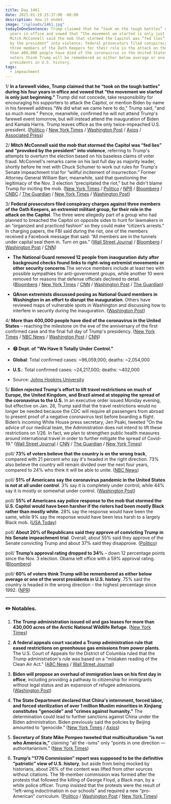 ```yaml
---
title: Day 1461
date: 2021-01-19 15:37:00 -08:00
description: How it ended.
image: "/uploads/1461.jpg"
todayInOneSentence: Trump claimed that he “took on the tough battles” during his four
  years in office and vowed that “the movement we started is only just beginning”;
  Mitch McConnell said the mob that stormed the Capitol was “fed lies” and “provoked
  by the president” into violence; federal prosecutors filed conspiracy charges against
  three members of the Oath Keepers for their role in the attack on the Capitol; more
  than 400,000 people have died of the coronavirus in the United States; and 60% of
  voters think Trump will be remembered as either below average or one of the worst
  presidents in U.S. history.
tags:
  - impeachment
---
```


1/ **In a farewell video, Trump claimed that he “took on the tough battles” during his four years in office and vowed that “the movement we started is only just beginning.”** Trump did not concede, take responsibility for encouraging his supporters to attack the Capitol, or mention Biden by name in his farewell address.“We did what we came here to do," Trump said, "and so much more.” Pence, meanwhile, confirmed he will not attend Trump's farewell event tomorrow, but will instead attend the inauguration of Biden and Kamala Harris. Trump leaves office as the only twice-impeached U.S. president. ([Politico](https://www.politico.com/news/2021/01/19/trump-farewell-address-460427) / [New York Times](https://www.nytimes.com/live/2021/01/19/us/inauguration-day-biden/as-he-heads-for-the-exit-trump-vows-that-his-movement-is-only-just-beginning) / [Washington Post](https://www.washingtonpost.com/politics/2021/01/19/inauguration-biden-trump-live-updates/#link-OB3RZDSUR5HSJBJGILZM6EOLMQ) / [Axios](https://www.axios.com/trump-farewell-address-b3a6b4f9-cef5-4145-b3f2-557e718a0900.html) / [Associated Press](https://apnews.com/article/biden-inauguration-joe-biden-politics-ron-klain-mitch-mcconnell-45d78184ec204e0a775e0f38496ff67b))

2/ **Mitch McConnell said the mob that stormed the Capitol was “fed lies” and “provoked by the president” into violence**, referring to Trump's attempts to overturn the election based on his baseless claims of voter fraud. McConnell's remarks came on his last full day as majority leader, shortly before he met with Chuck Schumer to work out rules for Trump's Senate impeachment trial for “willful incitement of insurrection.” Former Attorney General William Barr, meanwhile, said that questioning the legitimacy of the Nov. 3 election “precipitated the riot," but he didn't blame Trump for inciting the mob. ([New York Times](https://www.nytimes.com/2021/01/19/us/politics/mcconnell-trump.html) / [Politico](https://www.politico.com/news/2021/01/19/mcconnell-trump-provoked-capitol-attackers-460372) / [NPR](https://www.npr.org/sections/insurrection-at-the-capitol/2021/01/19/958410118/this-mob-was-fed-lies-mcconnell-rebukes-trump-for-his-role-in-capitol-riot) / [Bloomberg](https://www.bloomberg.com/news/articles/2021-01-19/mcconnell-says-mob-attack-on-capitol-was-provoked-by-trump?srnd=premium&sref=MIBMEEoj) / [CNBC](https://www.cnbc.com/2021/01/19/trump-provoked-capitol-riot-mitch-mcconnell-says.html) / [The Guardian](https://www.theguardian.com/us-news/live/2021/jan/19/joe-biden-inauguration-donald-trump-pardons-impeachment-covid-coronavirus-live-updates) / [New York Times](https://www.nytimes.com/live/2021/01/18/us/inauguration-day-biden/barr-says-questioning-the-election-led-to-the-capitol-riot-but-he-avoids-blaming-trump) / [Washington Post](https://www.washingtonpost.com/business/2021/01/19/gop-corporate-pac-funding/))

3/ **Federal prosecutors filed conspiracy charges against three members of the Oath Keepers, an extremist militant group, for their role in the attack on the Capitol**. The three were allegedly part of a group who had planned to breached the Capitol on opposite sides to hunt for lawmakers in an “organized and practiced fashion” so they could make “citizen’s arrests.” In charging papers, the FBI said during the riot, one of the members received a Facebook message that said: “All members are in the tunnels under capital seal them in. Turn on gas.” ([Wall Street Journal](https://www.wsj.com/articles/first-conspiracy-charges-filed-over-capitol-riot-11611080191) / [Bloomberg](https://www.bloomberg.com/news/articles/2021-01-19/oath-keeper-faces-first-conspiracy-charge-over-capitol-riot?sref=MIBMEEoj) / [Washington Post](https://www.washingtonpost.com/local/legal-issues/conspiracy-oath-keeper-arrest-capitol-riot/2021/01/19/fb84877a-5a4f-11eb-8bcf-3877871c819d_story.html) / [CNN](https://www.cnn.com/2021/01/19/politics/oath-keepers-capitol-riot-charges/))

* **The National Guard removed 12 people from inauguration duty after background checks found links to right-wing extremist movements or other security concerns**.The service members include at least two with possible sympathies for anti-government groups, while another 10 were removed for reasons that defense officials declined to detail. ([Bloomberg](https://www.bloomberg.com/news/articles/2021-01-19/pentagon-removes-12-from-capitol-duty-after-background-checks?srnd=politics-vp&sref=MIBMEEoj) / [New York Times](https://www.nytimes.com/2021/01/19/us/politics/national-guard-extremist-pentagon.html) / [CNN](https://www.cnn.com/2021/01/19/politics/national-guard-removed-inauguration-duty/index.html) / [Washington Post](https://www.washingtonpost.com/national-security/national-guard-members-removed-biden-inauguration/2021/01/19/4b24b7ec-5a7c-11eb-aaad-93988621dd28_story.html) / [The Guardian](https://www.theguardian.com/us-news/2021/jan/19/us-army-national-guard-members-biden-inauguration-right-groups))

* **QAnon extremists discussed posing as National Guard members in Washington in an effort to disrupt the inauguration**. Others have reviewed maps of vulnerable spots in Washington and discussing how to interfere in security during the inauguration.  ([Washington Post](https://www.washingtonpost.com/politics/fbi-warning-inauguration-qanon/2021/01/18/293284b6-59c8-11eb-b8bd-ee36b1cd18bf_story.html))

4/ **More than 400,000 people have died of the coronavirus in the United States** – reaching the milestone on the eve of the anniversary of the first confirmed case and the final full day of Trump's presidency. ([New York Times](https://www.nytimes.com/live/2021/01/19/world/covid-19-coronavirus/as-fauci-receives-his-second-dose-he-urges-americans-to-get-vaccinated) / [NBC News](https://www.nbcnews.com/news/us-news/u-s-covid-19-death-toll-nears-400-000-n1254575) / [Washington Post](https://www.washingtonpost.com/nation/2021/01/19/covid-coronavirus-updates/) / [CNN](https://www.cnn.com/2021/01/19/health/us-coronavirus-tuesday/))

* #### 😷 Dept. of "We Have It Totally Under Control."

* **Global**: Total confirmed cases: \~96,059,000; deaths: \~2,054,000

* **U.S.**: Total confirmed cases: \~24,217,000; deaths: \~402,000

* Source: [Johns Hopkins University](https://coronavirus.jhu.edu/map.html)

5/ **Biden rejected Trump's effort to lift travel restrictions on much of Europe, the United Kingdom, and Brazil aimed at stopping the spread of the coronavirus to the U.S.** In an executive order issued Monday evening, but effective on Jan. 26, Trump said that the travel restrictions would no longer be needed because the CDC will require all passengers from abroad to present proof of a negative coronavirus test before boarding a flight. Biden’s incoming White House press secretary, Jen Psaki, tweeted "On the advice of our medical team, the Administration does not intend to lift these restrictions on 1/26. In fact, we plan to strengthen public health measures around international travel in order to further mitigate the spread of Covid-19." ([Wall Street Journal](https://www.wsj.com/articles/white-house-to-lift-bans-on-travel-from-eu-u-k-and-brazil-11611014812) / [CNN](https://www.cnn.com/2021/01/18/politics/trump-covid-travel-restrictions/index.html) / [The Guardian](https://www.theguardian.com/us-news/2021/jan/19/us-travel-restrictions-coronavirus-biden-block-trump-order) / [New York Times](https://www.nytimes.com/2021/01/18/us/politics/travel-ban-coronavirus-usa.html))

poll/ **73% of voters believe that the country is on the wrong track**, compared with 21 percent who say it's headed in the right direction. 73% also believe the country will remain divided over the next four years, compared to 24% who think it will be able to unite. ([NBC News](https://www.nbcnews.com/politics/meet-the-press/nbc-news-poll-biden-takes-helm-polarized-pessimistic-pained-nation-n1254603))

poll/ **51% of Americans say the coronavirus pandemic in the United States is not at all under control**. 3% say it is completely under control, while 44% say it is mostly or somewhat under control. ([Washington Post](https://www.washingtonpost.com/health/covid-poll-pandemic-out-of-control/2021/01/18/e4986a06-598f-11eb-8bcf-3877871c819d_story.html))

poll/ **55% of Americans say police response to the mob that stormed the U.S. Capitol would have been harsher if the rioters had been mostly Black rather than mostly white**. 28% say the response would have been the same, while 9% say the response would have been less harsh to a largely Black mob. ([USA Today](https://www.usatoday.com/story/news/politics/2021/01/18/poll-most-say-police-wouldve-been-harsher-black-mob-capitol/4197334001/))

poll/ **About 20% of Republicans said they approve of convicting Trump in his Senate impeachment trial**. Overall, about 55% said they approve of the Senate convicting Trump and about 37% said they disapprove. ([Politico](https://www.politico.com/news/2021/01/19/republican-support-convicting-trump-growing-460247))

poll/ **Trump’s approval rating dropped to 34%** – down 12 percentage points since the Nov. 3 election. Obama left office with a 59% approval rating. ([Bloomberg](https://www.bloomberg.com/news/articles/2021-01-18/trump-ends-historically-unpopular-presidency-with-34-approval?sref=MIBMEEoj))

poll/ **60% of voters think Trump will be remembered as either below average or one of the worst presidents in U.S. history**. 75% said the country is headed in the wrong direction – the highest percentage since 1992. ([NPR](https://www.npr.org/2021/01/19/957869001/poll-most-americans-think-trump-will-be-remembered-as-a-subpar-president))

---

### ✏️ Notables.

1. **The Trump administration issued oil and gas leases for more than 430,000 acres of the Arctic National Wildlife Refuge**. ([New York Times](https://www.nytimes.com/live/2021/01/19/us/inauguration-day-biden/the-trump-administration-issues-leases-for-drilling-in-the-arctic-refuge))

2. **A federal appeals court vacated a Trump administration rule that eased restrictions on greenhouse gas emissions from power plants**. The U.S. Court of Appeals for the District of Columbia ruled that the Trump administration's rule was based on a “mistaken reading of the Clean Air Act.” ([ABC News](https://abcnews.go.com/Politics/wireStory/federal-court-strikes-major-trump-climate-rollback-75344898) / [Wall Street Journal](https://www.wsj.com/articles/appeals-court-vacates-federal-rules-on-greenhouse-gas-emissions-at-power-plants-11611073318))

3. **Biden will propose an overhaul of immigration laws on his first day in office**, including providing a pathway to citizenship for immigrants without legal status and an expansion of refugee admissions. ([Washington Post](https://www.washingtonpost.com/politics/biden-immigration-plan/2021/01/18/f0526824-59a8-11eb-a976-bad6431e03e2_story.html))

4. **The State Department declared that China's internment, forced labor, and forced sterilization of over 1 million Muslim minorities in Xinjiang constitutes "genocide" and "crimes against humanity."** The determination could lead to further sanctions against China under the Biden administration. Biden previously said the policies by Beijing amounted to “genocide.” ([New York Times](https://www.nytimes.com/2021/01/19/us/politics/trump-china-xinjiang.html) / [Axios](https://www.axios.com/us-declares-china-actions-against-uyghurs-genocide-65e19e86-29ad-4c56-922f-d8a060aa2df8.html))

5. **Secretary of State Mike Pompeo tweeted that multiculturalism “is not who America is,”** claiming "all the -isms" only  “points in one direction — authoritarianism.” ([New York Times](https://www.nytimes.com/2021/01/19/us/politics/pompeo-multiculturalism.html))

6. **Trump’s "1776 Commission" report was supposed to be the definitive “patriotic” view of U.S. history**, but aside from being mocked by historians, about 26% of the content was lifted from other sources without citations. The 18-member commission was formed after the protests that followed the killing of George Floyd, a Black man, by a white police officer. Trump insisted that the protests were the result of "left-wing indoctrination in our schools" and required a new “pro-American” curriculum. ([Politico](https://www.politico.com/news/2021/01/19/trump-1776-report-plagiarism-460464) / [Washington Post](https://www.washingtonpost.com/history/2021/01/19/1776-report-historians-trump/) / [New York Times](https://www.nytimes.com/2021/01/18/us/politics/trump-1776-commission-report.html))